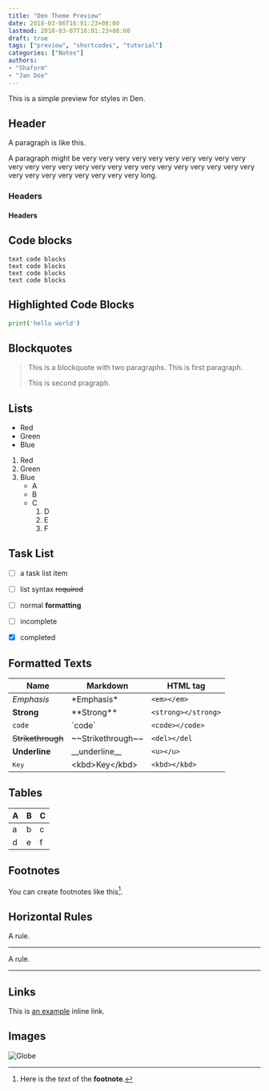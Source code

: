 ```yaml
---
title: "Den Theme Preview"
date: 2018-03-06T16:01:23+08:00
lastmod: 2018-03-07T16:01:23+08:00
draft: true
tags: ["preview", "shortcodes", "tutorial"]
categories: ["Notes"]
authors:
- "Shaform"
- "Jan Doe"
---
```


This is a simple preview for styles in Den.

<!--more-->

## Header

A paragraph is like this.

A paragraph might be very very very very very very very very very very very very very very very very very very very very very very very very very very very very very very very very very long.

### Headers
#### Headers



## Code blocks


    text code blocks
    text code blocks
    text code blocks
    text code blocks

## Highlighted Code Blocks

```python
print('hello world')
```

## Blockquotes


> This is a blockquote with two paragraphs. This is first paragraph.
>
> This is second pragraph.
>

## Lists


* Red
* Green
* Blue

1. Red
2. Green
3. Blue
    * A
    * B
    * C
      1. D
      2. E
      3. F


## Task List

- [ ] a task list item
- [ ] list syntax ~~required~~
- [ ] normal **formatting**
- [ ] incomplete
- [x] completed


## Formatted Texts

| Name              | Markdown              | HTML tag             |
| ----------------- | --------------------- | -------------------- |
| *Emphasis*        | \*Emphasis\*          | `<em></em>`          |
| **Strong**        | \*\*Strong\*\*        | `<strong></strong>`  |
| `code`            | \`code\`              | `<code></code>`      |
| ~~Strikethrough~~ | \~\~Strikethrough\~\~ | `<del></del`         |
| __Underline__     | \_\_underline\_\_     | `<u></u>`            |
| <kbd>Key</kbd>    | \<kbd\>Key\</kbd\>    | `<kbd></kbd>`            |

## Tables

| A     | B     | C     |
| ----- | ----- | ----- |
| a     | b     | c     |
| d     | e     | f     |

## Footnotes

You can create footnotes like this[^footnote].

[^footnote]: Here is the *text* of the **footnote**.


## Horizontal Rules

A rule.

------

A rule.

******

## Links

This is [an example](http://example.com/"Title") inline link.

## Images


![Globe](https://upload.wikimedia.org/wikipedia/commons/thumb/6/67/Octicons-globe.svg/240px-Octicons-globe.svg.png)
